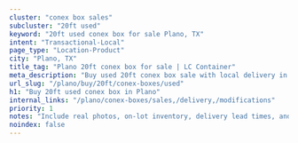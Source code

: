 ```yaml
---
cluster: "conex box sales"
subcluster: "20ft used"
keyword: "20ft used conex box for sale Plano, TX"
intent: "Transactional-Local"
page_type: "Location-Product"
city: "Plano, TX"
title_tag: "Plano 20ft conex box for sale | LC Container"
meta_description: "Buy used 20ft conex box sale with local delivery in Plano, TX. LC Container — local Since 2003. Request a fast quote today."
url_slug: "/plano/buy/20ft/conex-boxes/used"
h1: "Buy 20ft used conex box in Plano"
internal_links: "/plano/conex-boxes/sales,/delivery,/modifications"
priority: 1
notes: "Include real photos, on-lot inventory, delivery lead times, and financing info."
noindex: false
---
```


<!-- TODO: Add unique city/inventory copy, images, and internal links here. -->
